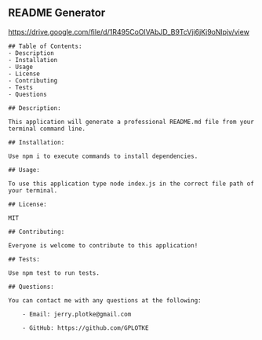 ## README Generator

https://drive.google.com/file/d/1R495CoOlVAbJD_B9TcVji6jKj9oNlpjv/view

    ## Table of Contents:
    - Description
    - Installation
    - Usage
    - License
    - Contributing
    - Tests
    - Questions

    ## Description:

    This application will generate a professional README.md file from your terminal command line.

    ## Installation:

    Use npm i to execute commands to install dependencies.

    ## Usage:

    To use this application type node index.js in the correct file path of your terminal.

    ## License:

    MIT

    ## Contributing:

    Everyone is welcome to contribute to this application!

    ## Tests:

    Use npm test to run tests.

    ## Questions:

    You can contact me with any questions at the following:
    
        - Email: jerry.plotke@gmail.com
    
        - GitHub: https://github.com/GPLOTKE
